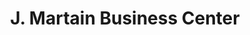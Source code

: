 ---
title: "J. Martain Business Center"
url: /ganta/j-martain-business-center/
shop: convenience
---